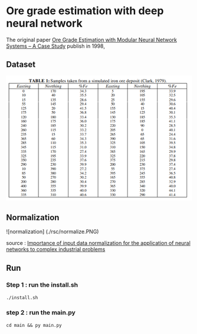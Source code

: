 # Ore grade estimation with deep neural network

The original paper  [Ore Grade Estimation with Modular Neural
Network Systems – A Case Study](https://www.academia.edu/20216644/ore_grade_estimation_with_modular_neural_network_systems_a_case_study) publish in 1998,

## Dataset 

![dataset](./rsc/dataset.PNG)

## Normalization

![normalization] (./rsc/normalize.PNG)

source : [Importance of input data normalization for the application of neural
networks to complex industrial
problems](https://ieeexplore.ieee.org/document/589532)

## Run 

### Step 1 : run the install.sh

```
./install.sh
```

### step 2 : run the main.py

```
cd main && py main.py
```




